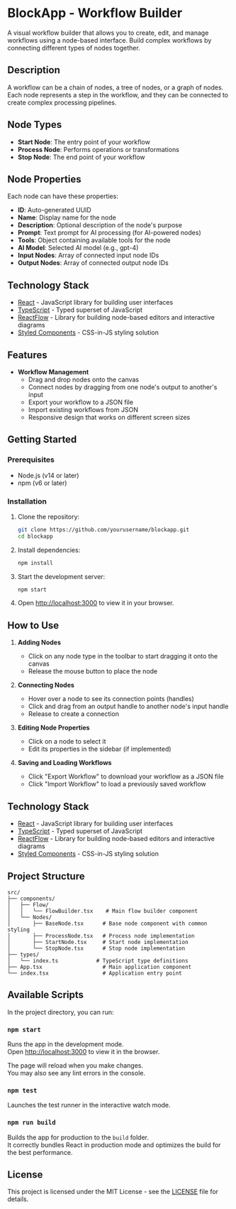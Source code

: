# BlockApp - Workflow Builder

A visual workflow builder that allows you to create, edit, and manage workflows using a node-based interface. Build complex workflows by connecting different types of nodes together.

## Description

A workflow can be a chain of nodes, a tree of nodes, or a graph of nodes. Each node represents a step in the workflow, and they can be connected to create complex processing pipelines.

## Node Types

- **Start Node**: The entry point of your workflow
- **Process Node**: Performs operations or transformations
- **Stop Node**: The end point of your workflow

## Node Properties

Each node can have these properties:
- **ID**: Auto-generated UUID
- **Name**: Display name for the node
- **Description**: Optional description of the node's purpose
- **Prompt**: Text prompt for AI processing (for AI-powered nodes)
- **Tools**: Object containing available tools for the node
- **AI Model**: Selected AI model (e.g., gpt-4)
- **Input Nodes**: Array of connected input node IDs
- **Output Nodes**: Array of connected output node IDs

## Technology Stack

- [React](https://reactjs.org/) - JavaScript library for building user interfaces
- [TypeScript](https://www.typescriptlang.org/) - Typed superset of JavaScript
- [ReactFlow](https://reactflow.dev/) - Library for building node-based editors and interactive diagrams
- [Styled Components](https://styled-components.com/) - CSS-in-JS styling solution

## Features

- **Workflow Management**
  - Drag and drop nodes onto the canvas
  - Connect nodes by dragging from one node's output to another's input
  - Export your workflow to a JSON file
  - Import existing workflows from JSON
  - Responsive design that works on different screen sizes

## Getting Started

### Prerequisites
- Node.js (v14 or later)
- npm (v6 or later)

### Installation

1. Clone the repository:
   ```bash
   git clone https://github.com/yourusername/blockapp.git
   cd blockapp
   ```

2. Install dependencies:
   ```bash
   npm install
   ```

3. Start the development server:
   ```bash
   npm start
   ```

4. Open [http://localhost:3000](http://localhost:3000) to view it in your browser.

## How to Use

1. **Adding Nodes**
   - Click on any node type in the toolbar to start dragging it onto the canvas
   - Release the mouse button to place the node

2. **Connecting Nodes**
   - Hover over a node to see its connection points (handles)
   - Click and drag from an output handle to another node's input handle
   - Release to create a connection

3. **Editing Node Properties**
   - Click on a node to select it
   - Edit its properties in the sidebar (if implemented)

4. **Saving and Loading Workflows**
   - Click "Export Workflow" to download your workflow as a JSON file
   - Click "Import Workflow" to load a previously saved workflow

## Technology Stack

- [React](https://reactjs.org/) - JavaScript library for building user interfaces
- [TypeScript](https://www.typescriptlang.org/) - Typed superset of JavaScript
- [ReactFlow](https://reactflow.dev/) - Library for building node-based editors and interactive diagrams
- [Styled Components](https://styled-components.com/) - CSS-in-JS styling solution

## Project Structure

```
src/
├── components/
│   ├── Flow/
│   │   └── FlowBuilder.tsx    # Main flow builder component
│   └── Nodes/
│       ├── BaseNode.tsx      # Base node component with common styling
│       ├── ProcessNode.tsx   # Process node implementation
│       ├── StartNode.tsx     # Start node implementation
│       └── StopNode.tsx      # Stop node implementation
├── types/
│   └── index.ts            # TypeScript type definitions
├── App.tsx                   # Main application component
└── index.tsx                 # Application entry point
```

## Available Scripts

In the project directory, you can run:

### `npm start`

Runs the app in the development mode.\
Open [http://localhost:3000](http://localhost:3000) to view it in the browser.

The page will reload when you make changes.\
You may also see any lint errors in the console.

### `npm test`

Launches the test runner in the interactive watch mode.

### `npm run build`

Builds the app for production to the `build` folder.\
It correctly bundles React in production mode and optimizes the build for the best performance.

## License

This project is licensed under the MIT License - see the [LICENSE](LICENSE) file for details.
